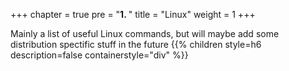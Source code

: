 +++
chapter = true
pre = "<b>1. </b>"
title = "Linux"
weight = 1
+++

Mainly a list of useful Linux commands, but will maybe add some distribution spectific
stuff in the future
{{% children style=h6 description=false containerstyle="div" %}}
